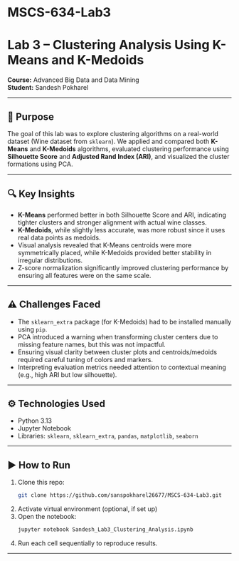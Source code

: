 # MSCS-634-Lab3

# Lab 3 – Clustering Analysis Using K-Means and K-Medoids
**Course:** Advanced Big Data and Data Mining  
**Student:** Sandesh Pokharel  

---

## 📌 Purpose

The goal of this lab was to explore clustering algorithms on a real-world dataset (Wine dataset from `sklearn`). We applied and compared both **K-Means** and **K-Medoids** algorithms, evaluated clustering performance using **Silhouette Score** and **Adjusted Rand Index (ARI)**, and visualized the cluster formations using PCA.

---

## 🔍 Key Insights

- **K-Means** performed better in both Silhouette Score and ARI, indicating tighter clusters and stronger alignment with actual wine classes.
- **K-Medoids**, while slightly less accurate, was more robust since it uses real data points as medoids.
- Visual analysis revealed that K-Means centroids were more symmetrically placed, while K-Medoids provided better stability in irregular distributions.
- Z-score normalization significantly improved clustering performance by ensuring all features were on the same scale.

---

## ⚠️ Challenges Faced

- The `sklearn_extra` package (for K-Medoids) had to be installed manually using `pip`.
- PCA introduced a warning when transforming cluster centers due to missing feature names, but this was not impactful.
- Ensuring visual clarity between cluster plots and centroids/medoids required careful tuning of colors and markers.
- Interpreting evaluation metrics needed attention to contextual meaning (e.g., high ARI but low silhouette).

---

## ⚙️ Technologies Used

- Python 3.13  
- Jupyter Notebook  
- Libraries: `sklearn`, `sklearn_extra`, `pandas`, `matplotlib`, `seaborn`

---

## ▶️ How to Run

1. Clone this repo:
   ```bash
   git clone https://github.com/sanspokharel26677/MSCS-634-Lab3.git
   ```
2. Activate virtual environment (optional, if set up)
3. Open the notebook:
   ```bash
   jupyter notebook Sandesh_Lab3_Clustering_Analysis.ipynb
   ```
4. Run each cell sequentially to reproduce results.

---

